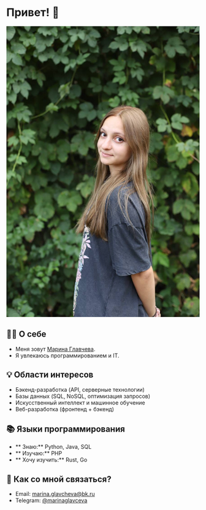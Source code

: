 # Привет! 👋

![Мой аватар](my.image.jpg)

## 👩‍💻 О себе  
- Меня зовут [Марина Главчева](https://github.com/marinaglavceva).  
- Я увлекаюсь программированием и IT.

## 💡 Области интересов  
-  Бэкенд-разработка (API, серверные технологии)  
-  Базы данных (SQL, NoSQL, оптимизация запросов)  
-  Искусственный интеллект и машинное обучение  
-  Веб-разработка (фронтенд + бэкенд)  

## 📚 Языки программирования  
- ** Знаю:** Python, Java, SQL  
- ** Изучаю:** PHP  
- ** Хочу изучить:** Rust, Go  

## 📩 Как со мной связаться?  
-  Email: marina.glavcheva@bk.ru  
-  Telegram: [@marinaglavceva](https://t.me/marinaglavceva)  
